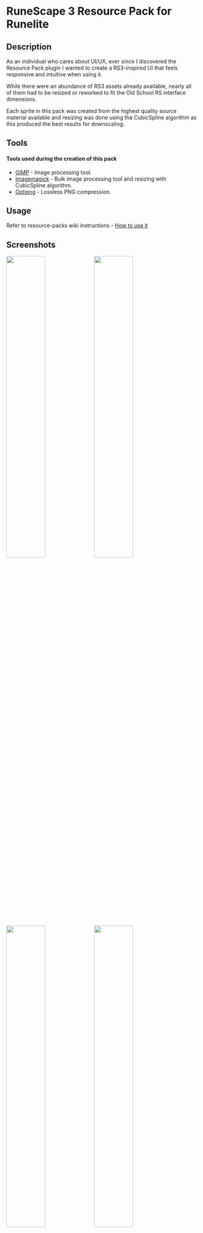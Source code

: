# RuneScape 3 Resource Pack for Runelite

## Description

As an individual who cares about UI/UX, ever since I discovered the Resource Pack plugin I wanted to create a RS3-inspired UI that feels responsive and intuitive when using it. 

While there were an abundance of RS3 assets already available, nearly all of them had to be resized or reworked to fit the Old School RS interface dimensions.

Each sprite in this pack was created from the highest quality source material available and resizing was done using the CubicSpline algorithm as this produced the best results for downscaling.

## Tools

#### Tools used during the creation of this pack
* [GIMP](https://www.gimp.org/) - Image processing tool.
* [Imagemagick](https://github.com/ImageMagick/ImageMagick) - Bulk image processing tool and resizing with CubicSpline algorithm.
* [Optipng](http://optipng.sourceforge.net/) - Lossless PNG compression.

## Usage 

Refer to resource-packs wiki instructions -
[How to use it](https://github.com/melkypie/resource-packs#how-to-use-it)

## Screenshots

<img src="https://user-images.githubusercontent.com/20504972/166666513-2df5178a-eefb-4b8e-8f47-a652be015b1d.png" width="45%"></img> <img src="https://user-images.githubusercontent.com/20504972/166666528-5d64a8eb-9698-41cb-9ccf-27bb237c2f28.png" width="45%"></img> <img src="https://user-images.githubusercontent.com/20504972/166666552-bdf6ba34-f525-4af3-83a2-156edfe10bad.png" width="45%"></img> <img src="https://user-images.githubusercontent.com/20504972/166666567-bf60b3c0-1a67-462b-9c9c-e85f6209468c.png" width="45%"></img> <img src="https://user-images.githubusercontent.com/20504972/166666598-6f78f018-78d2-4208-91bf-aab09235f076.png" width="45%"></img> <img src="https://user-images.githubusercontent.com/20504972/166666581-b3a38f07-9bac-4f32-85cc-626c4dfe073f.png" width="45%"></img> 

## Additional notes

Recommended client settings for use with this resource pack
* [Login Screen plugin](https://github.com/runelite/runelite/wiki/Login-Screen)
  * Display Fire: Off
* [Interface Styles plugin](https://github.com/runelite/runelite/wiki/Interface-Styles) 
  * Gameframe: Default
  * High Detail health bars: On
  * High Detail menu: On

## Credits

* Jagex - RuneScape assets and artwork
* manpaint - creating and sharing RuneScape sprite sheets
* melkypie - creating the resource pack plugin
* RuneScape Wiki - assets and resources

